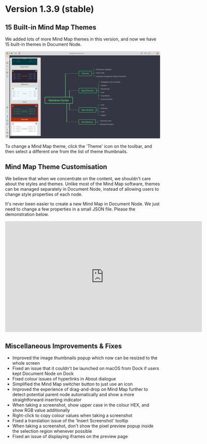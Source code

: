 ﻿# Version 1.3.9 (stable)

## 15 Built-in Mind Map Themes

We added lots of more Mind Map themes in this version, and now we have 15 built-in themes in Document Node.

![screen-builtin-mind-map-themes](screen-builtin-mind-map-themes.png)

To change a Mind Map theme, click the 'Theme' icon on the toolbar, and then select a different one from the list of theme thumbnails.

## Mind Map Theme Customisation

We believe that when we concentrate on the content, we shouldn't care about the styles and themes. Unlike most of the Mind Map software, themes can be managed separately in Document Node, instead of allowing users to change style properties of each node.

It's never been easier to create a new Mind Map in Document Node. We just need to change a few properties in a small JSON file. Please the demonstration below.

<iframe src="https://player.vimeo.com/video/421770698?autoplay=1&loop=1&autopause=0&muted=1" width="640" height="360" frameborder="0" allow="autoplay; fullscreen" allowfullscreen></iframe>

## Miscellaneous Improvements & Fixes

* Improved the image thumbnails popup which now can be resized to the whole screen
* Fixed an issue that it couldn't be launched on macOS from Dock if users kept Document Node on Dock
* Fixed colour issues of hyperlinks in About dialogue
* Simplified the Mind Map switcher button to just use an icon
* Improved the experience of drag-and-drop on Mind Map further to detect potential parent node automatically and show a more straightforward inserting indicator
* When taking a screenshot, show upper case in the colour HEX, and show RGB value additionally
* Right-click to copy colour values when taking a screenshot
* Fixed a translation issue of the 'Insert Screenshot' tooltip
* When taking a screenshot, don't show the pixel preview popup inside the selection region whenever possible
* Fixed an issue of displaying iframes on the preview page